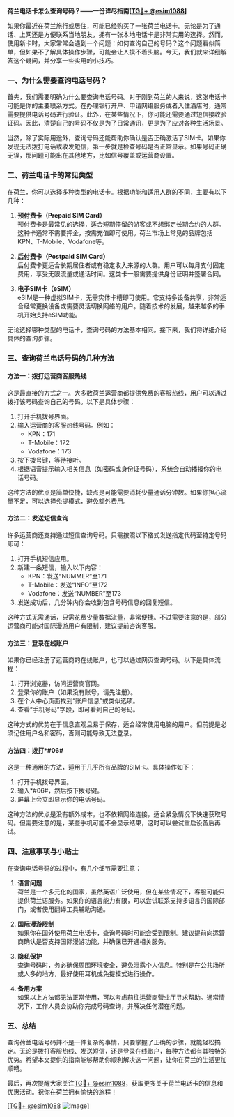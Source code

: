**荷兰电话卡怎么查询号码？——一份详尽指南[[TG💪+ @esim1088](https://t.me/s/esim1088)]**

如果你最近在荷兰旅行或居住，可能已经购买了一张荷兰电话卡。无论是为了通话、上网还是方便联系当地朋友，拥有一张本地电话卡是非常实用的选择。然而，使用新卡时，大家常常会遇到一个问题：如何查询自己的号码？这个问题看似简单，但如果不了解具体操作步骤，可能会让人摸不着头脑。今天，我们就来详细解答这个疑问，并分享一些实用的小技巧。

### 一、为什么需要查询电话号码？

首先，我们需要明确为什么要查询电话号码。对于刚到荷兰的人来说，这张电话卡可能是你的主要联系方式。在办理银行开户、申请网络服务或者入住酒店时，通常需要提供电话号码进行验证。此外，在某些情况下，你可能还需要通过短信接收验证码。因此，清楚自己的号码不仅是为了日常通讯，更是为了应对各种生活场景。

当然，除了实际用途外，查询号码还能帮助你确认是否正确激活了SIM卡。如果你发现无法拨打电话或收发短信，第一步就是检查号码是否正常显示。如果号码正确无误，那问题可能出在其他地方，比如信号覆盖或运营商设置。

### 二、荷兰电话卡的常见类型

在荷兰，你可以选择多种类型的电话卡。根据功能和适用人群的不同，主要有以下几种：

1. **预付费卡（Prepaid SIM Card）**  
   预付费卡是最常见的选择，适合短期停留的游客或不想绑定长期合约的人群。这种卡通常不需要押金，按需充值即可使用。荷兰市场上常见的品牌包括KPN、T-Mobile、Vodafone等。

2. **后付费卡（Postpaid SIM Card）**  
   后付费卡更适合长期居住者或有稳定收入来源的人群。用户可以每月支付固定费用，享受无限流量或通话时间。这类卡一般需要提供身份证明并签署合同。

3. **电子SIM卡（eSIM）**  
   eSIM是一种虚拟SIM卡，无需实体卡槽即可使用。它支持多设备共享，非常适合经常更换设备或需要灵活切换网络的用户。随着技术的发展，越来越多的手机开始支持eSIM功能。

无论选择哪种类型的电话卡，查询号码的方法基本相同。接下来，我们将详细介绍具体的查询步骤。

### 三、查询荷兰电话号码的几种方法

#### 方法一：拨打运营商客服热线
这是最直接的方式之一。大多数荷兰运营商都提供免费的客服热线，用户可以通过拨打该号码查询自己的号码。以下是具体步骤：

1. 打开手机拨号界面。
2. 输入运营商的客服热线号码。例如：
   - KPN：171
   - T-Mobile：172
   - Vodafone：173
3. 按下拨号键，等待接听。
4. 根据语音提示输入相关信息（如密码或身份证号码），系统会自动播报你的电话号码。

这种方法的优点是简单快捷，缺点是可能需要消耗少量通话分钟数。如果你担心流量不足，可以选择免提模式，避免额外费用。

#### 方法二：发送短信查询
许多运营商还支持通过短信查询号码。只需按照以下格式发送指定代码至特定号码即可：

1. 打开手机短信应用。
2. 新建一条短信，输入以下内容：
   - KPN：发送“NUMMER”至171
   - T-Mobile：发送“INFO”至172
   - Vodafone：发送“NUMBER”至173
3. 发送成功后，几分钟内你会收到包含号码信息的回复短信。

这种方式无需通话，只需花费少量数据流量，非常便捷。不过需要注意的是，部分运营商可能对国际漫游用户有限制，建议提前咨询客服。

#### 方法三：登录在线账户
如果你已经注册了运营商的在线账户，也可以通过网页查询号码。以下是具体流程：

1. 打开浏览器，访问运营商官网。
2. 登录你的账户（如果没有账号，请先注册）。
3. 在个人中心页面找到“账户信息”或类似选项。
4. 查看“手机号码”字段，即可看到自己的号码。

这种方式的优势在于信息直观且易于保存，适合经常使用电脑的用户。但前提是必须记住用户名和密码，否则可能导致无法登录。

#### 方法四：拨打*#06#
这是一种通用的方法，适用于几乎所有品牌的SIM卡。具体操作如下：

1. 打开手机拨号界面。
2. 输入*#06#，然后按下拨号键。
3. 屏幕上会立即显示你的电话号码。

这种方法的优点是没有额外成本，也不依赖网络连接，适合紧急情况下快速获取号码。但需要注意的是，某些手机可能不会显示结果，这时可以尝试重启设备后再试。

### 四、注意事项与小贴士

在查询电话号码的过程中，有几个细节需要注意：

1. **语言问题**  
   荷兰是一个多元化的国家，虽然英语广泛使用，但在某些情况下，客服可能只提供荷兰语服务。如果你的语言能力有限，可以尝试联系支持多语言的国际部门，或者使用翻译工具辅助沟通。

2. **国际漫游限制**  
   如果你在国外使用荷兰电话卡，查询号码时可能会受到限制。建议提前向运营商确认是否支持国际漫游功能，并确保已开通相关服务。

3. **隐私保护**  
   查询号码时，务必确保周围环境安全，避免泄露个人信息。特别是在公共场所或人多的地方，最好使用耳机或免提模式进行操作。

4. **备用方案**  
   如果以上方法都无法正常使用，可以考虑前往运营商营业厅寻求帮助。通常情况下，工作人员会协助你完成号码查询，并解决任何潜在问题。

### 五、总结

查询荷兰电话号码并不是一件复杂的事情，只要掌握了正确的步骤，就能轻松搞定。无论是拨打客服热线、发送短信，还是登录在线账户，每种方法都有其独特的优势。希望本文提供的指南能够帮助你顺利解决这一问题，让你在荷兰的生活更加顺畅。

最后，再次提醒大家关注[TG💪+ @esim1088](https://t.me/s/esim1088)，获取更多关于荷兰电话卡的信息和优惠活动。祝你在荷兰拥有愉快的旅程！

[[TG💪+ @esim1088](https://t.me/s/esim1088) ![Image](https://i.postimg.cc/4NQfJmqS/Snipaste-2025-05-13-00-14-12.png)]